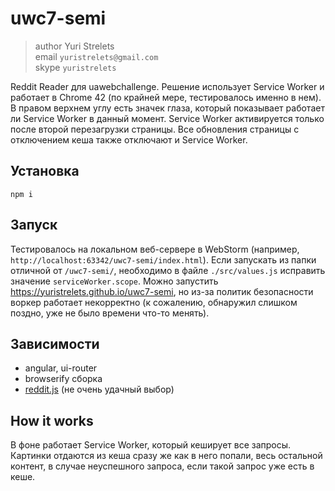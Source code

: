 # uwc7-semi

> author Yuri Strelets<br/>
> email `yuristrelets@gmail.com`<br/>
> skype `yuristrelets`

Reddit Reader для uawebchallenge.
Решение использует Service Worker и работает в Chrome 42 (по крайней мере, тестировалось именно в нем).
В правом верхнем углу есть значек глаза, который показывает работает ли Service Worker в данный момент.
Service Worker активируется только после второй перезагрузки страницы.
Все обновления страницы с отключением кеша также отключают и Service Worker.


## Установка
```
npm i
```


## Запуск
Тестировалось на локальном веб-сервере в WebStorm (например, `http://localhost:63342/uwc7-semi/index.html`).
Если запускать из папки отличной от `/uwc7-semi/`,
необходимо в файле `./src/values.js` исправить значение `serviceWorker.scope`.
Можно запустить https://yuristrelets.github.io/uwc7-semi,
но из-за политик безопасности воркер работает некорректно
(к сожалению, обнаружил слишком поздно, уже не было времени что-то менять).


## Зависимости

 * angular, ui-router
 * browserify сборка
 * [reddit.js](https://github.com/sahilm/reddit.js) (не очень удачный выбор)


## How it works

В фоне работает Service Worker, который кеширует все запросы.
Картинки отдаются из кеша сразу же как в него попали, весь остальной контент,
в случае неуспешного запроса, если такой запрос уже есть в кеше.